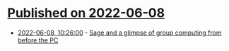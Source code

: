 # [Published on 2022-06-08](index.md)

* [2022-06-08, 10:26:00](https://news.ycombinator.com/item?id=31665364) - [Sage and a glimpse of group computing from before the PC](https://interconnected.org/home/2021/12/21/sage)
